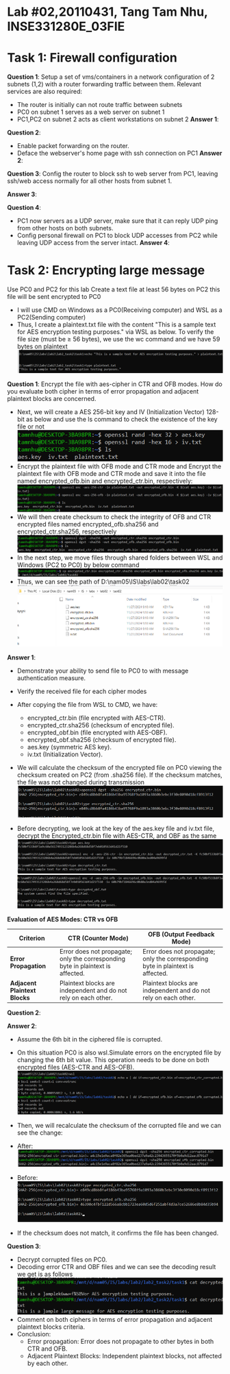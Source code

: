 # Lab #02,20110431, Tang Tam Nhu, INSE331280E_03FIE

# Task 1: Firewall configuration 
**Question 1**: 
Setup a set of vms/containers in a network configuration of 2 subnets (1,2) with a router forwarding traffic between them. Relevant services are also required:
- The router is initially can not route traffic between subnets
- PC0 on subnet 1 serves as a web server on subnet 1
- PC1,PC2 on subnet 2 acts as client workstations on subnet 2 
**Answer 1**:


**Question 2**:
- Enable packet forwarding on the router.
- Deface the webserver's home page with ssh connection on PC1
**Answer 2**:

**Question 3**:
  Config the router to block ssh to web server from PC1, leaving ssh/web access normally for all other hosts from subnet 1.   

**Answer 3**:

**Question 4**:
- PC1 now servers as a UDP server, make sure that it can reply UDP ping from other hosts on both subnets.
- Config personal firewall on PC1 to block UDP accesses from PC2 while leaving UDP access from the server intact.
**Answer 4**:


# Task 2: Encrypting large message 
Use PC0 and PC2 for this lab 
Create a text file at least 56 bytes on PC2 this file will be sent encrypted to PC0
- I will use CMD on Windows as a PC0(Receiving computer) and WSL as a PC2(Sending computer)
- Thus, I create a plaintext.txt file with the content "This is a sample text for AES encryption testing purposes." via WSL as below. To verify the file size (must be ≥ 56 bytes), we use the wc command and we have 59 bytes on plaintext
![plaintext-create](img_task02/img-plaintext-create.png)

**Question 1**:
Encrypt the file with aes-cipher in CTR and OFB modes. How do you evaluate both cipher in terms of error propagation and adjacent plaintext blocks are concerned. 
- Next, we will create a AES 256-bit key and IV (Initialization Vector) 128-bit as below and use the ls command to check the existence of the key file or not
![create-key](img_task02/img-create-key.png)
- Encrypt the plaintext file with OFB mode and CTR mode and Encrypt the plaintext file with OFB mode and CTR mode and save it into the file named encrypted_ofb.bin and encrypted_ctr.bin, respectively:
![enc-ofb-ctr](img_task02/img-enc-ofb-ctr.png)
- We will then create checksum to check the integrity of OFB and CTR encrypted files named encrypted_ofb.sha256 and encrypted_ctr.sha256, respectively
![checksum](img_task02/img-checksum-ofb-ctr.png)
- In the next step, we move files through shared folders between WSL and Windows (PC2 to PC0) by below command
![cp-wsl-to-cmd](img_task02/img-cp-wsl-to-cmd.png)
- Thus, we can see the path of D:\nam05\IS\labs\lab02\task02
![cp-success](img_task02/img-cp-success.png)


**Answer 1**:
- Demonstrate your ability to send file to PC0 to with message authentication measure.
- Verify the received file for each cipher modes

- After copying the file from WSL to CMD, we have:
    - encrypted_ctr.bin (file encrypted with AES-CTR).
    - encrypted_ctr.sha256 (checksum of encrypted file).
    - encrypted_obf.bin (file encrypted with AES-OBF).
    - encrypted_obf.sha256 (checksum of encrypted file).
    - aes.key (symmetric AES key).
    - iv.txt (Initialization Vector).
- We will calculate the checksum of the encrypted file on PC0 viewing the checksum created on PC2 (from .sha256 file). If the checksum matches, the file was not changed during transmission
![alt text](img_task02/image-1.png)
- Before decrypting, we look at the key of the aes.key file and iv.txt file, decrypt the Encrypted_ctr.bin file with AES-CTR, and OBF as the same
![alt text](img_task02/image-2.png)
![alt text](img_task02/image-3.png)

**Evaluation of AES Modes: CTR vs OFB**

| **Criterion**               | **CTR (Counter Mode)**                                                            | **OFB (Output Feedback Mode)**                                               |
|-----------------------------|-----------------------------------------------------------------------------------|-----------------------------------------------------------------------------|
| **Error Propagation**       | Error does not propagate; only the corresponding byte in plaintext is affected.   | Error does not propagate; only the corresponding byte in plaintext is affected. |
| **Adjacent Plaintext Blocks** | Plaintext blocks are independent and do not rely on each other.                  | Plaintext blocks are independent and do not rely on each other.             |

**Question 2**:

**Answer 2**:
- Assume the 6th bit in the ciphered file is corrupted.
- On this situation PC0 is also wsl.Simulate errors on the encrypted file by changing the 6th bit value. This operation needs to be done on both encrypted files (AES-CTR and AES-OFB).
![alt text](img_task02/image-4.png)

- Then, we will recalculate the checksum of the corrupted file
and we can see the change:
- After:
![alt text](img_task02/image-5.png)
- Before:
![alt text](img_task02/image-6.png)
- If the checksum does not match, it confirms the file has been changed.


**Question 3**:
- Decrypt corrupted files on PC0.
- Decoding error CTR and OBF files and we can see the decoding result we get is as follows
![alt text](img_task02/image.png)
- Comment on both ciphers in terms of error propagation and adjacent plaintext blocks criteria. 
- Conclusion: 
    - Error propagation: Error does not propagate to other bytes in both CTR and OFB.
    - Adjacent Plaintext Blocks: Independent plaintext blocks, not affected by each other.



